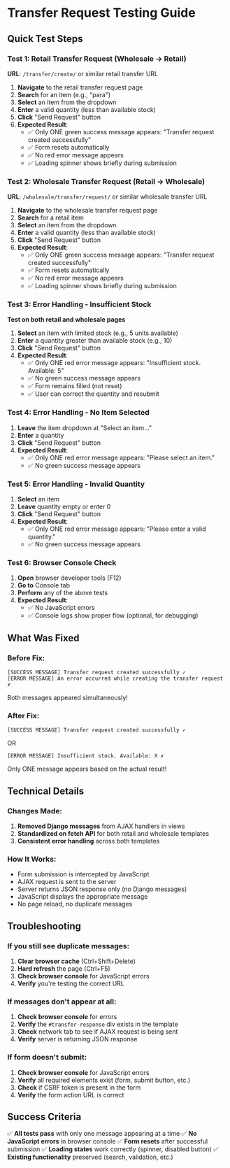 # Transfer Request Testing Guide

## Quick Test Steps

### Test 1: Retail Transfer Request (Wholesale → Retail)
**URL**: `/transfer/create/` or similar retail transfer URL

1. **Navigate** to the retail transfer request page
2. **Search** for an item (e.g., "para")
3. **Select** an item from the dropdown
4. **Enter** a valid quantity (less than available stock)
5. **Click** "Send Request" button
6. **Expected Result**: 
   - ✅ Only ONE green success message appears: "Transfer request created successfully"
   - ✅ Form resets automatically
   - ✅ No red error message appears
   - ✅ Loading spinner shows briefly during submission

### Test 2: Wholesale Transfer Request (Retail → Wholesale)
**URL**: `/wholesale/transfer/request/` or similar wholesale transfer URL

1. **Navigate** to the wholesale transfer request page
2. **Search** for a retail item
3. **Select** an item from the dropdown
4. **Enter** a valid quantity (less than available stock)
5. **Click** "Send Request" button
6. **Expected Result**:
   - ✅ Only ONE green success message appears: "Transfer request created successfully"
   - ✅ Form resets automatically
   - ✅ No red error message appears
   - ✅ Loading spinner shows briefly during submission

### Test 3: Error Handling - Insufficient Stock
**Test on both retail and wholesale pages**

1. **Select** an item with limited stock (e.g., 5 units available)
2. **Enter** a quantity greater than available stock (e.g., 10)
3. **Click** "Send Request" button
4. **Expected Result**:
   - ✅ Only ONE red error message appears: "Insufficient stock. Available: 5"
   - ✅ No green success message appears
   - ✅ Form remains filled (not reset)
   - ✅ User can correct the quantity and resubmit

### Test 4: Error Handling - No Item Selected

1. **Leave** the item dropdown at "Select an item..."
2. **Enter** a quantity
3. **Click** "Send Request" button
4. **Expected Result**:
   - ✅ Only ONE red error message appears: "Please select an item."
   - ✅ No green success message appears

### Test 5: Error Handling - Invalid Quantity

1. **Select** an item
2. **Leave** quantity empty or enter 0
3. **Click** "Send Request" button
4. **Expected Result**:
   - ✅ Only ONE red error message appears: "Please enter a valid quantity."
   - ✅ No green success message appears

### Test 6: Browser Console Check

1. **Open** browser developer tools (F12)
2. **Go to** Console tab
3. **Perform** any of the above tests
4. **Expected Result**:
   - ✅ No JavaScript errors
   - ✅ Console logs show proper flow (optional, for debugging)

## What Was Fixed

### Before Fix:
```
[SUCCESS MESSAGE] Transfer request created successfully ✓
[ERROR MESSAGE] An error occurred while creating the transfer request ✗
```
Both messages appeared simultaneously!

### After Fix:
```
[SUCCESS MESSAGE] Transfer request created successfully ✓
```
OR
```
[ERROR MESSAGE] Insufficient stock. Available: X ✗
```
Only ONE message appears based on the actual result!

## Technical Details

### Changes Made:
1. **Removed Django messages** from AJAX handlers in views
2. **Standardized on fetch API** for both retail and wholesale templates
3. **Consistent error handling** across both templates

### How It Works:
- Form submission is intercepted by JavaScript
- AJAX request is sent to the server
- Server returns JSON response only (no Django messages)
- JavaScript displays the appropriate message
- No page reload, no duplicate messages

## Troubleshooting

### If you still see duplicate messages:
1. **Clear browser cache** (Ctrl+Shift+Delete)
2. **Hard refresh** the page (Ctrl+F5)
3. **Check browser console** for JavaScript errors
4. **Verify** you're testing the correct URL

### If messages don't appear at all:
1. **Check browser console** for errors
2. **Verify** the `#transfer-response` div exists in the template
3. **Check** network tab to see if AJAX request is being sent
4. **Verify** server is returning JSON response

### If form doesn't submit:
1. **Check browser console** for JavaScript errors
2. **Verify** all required elements exist (form, submit button, etc.)
3. **Check** if CSRF token is present in the form
4. **Verify** the form action URL is correct

## Success Criteria

✅ **All tests pass** with only one message appearing at a time
✅ **No JavaScript errors** in browser console
✅ **Form resets** after successful submission
✅ **Loading states** work correctly (spinner, disabled button)
✅ **Existing functionality** preserved (search, validation, etc.)


